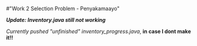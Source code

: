#"Work 2 Selection Problem - Penyakamaayo" 

_**Update: Inventory.java still not working**_

*Currently pushed "unfinished" inventory_progress.java*, **in case I dont make it!!**
